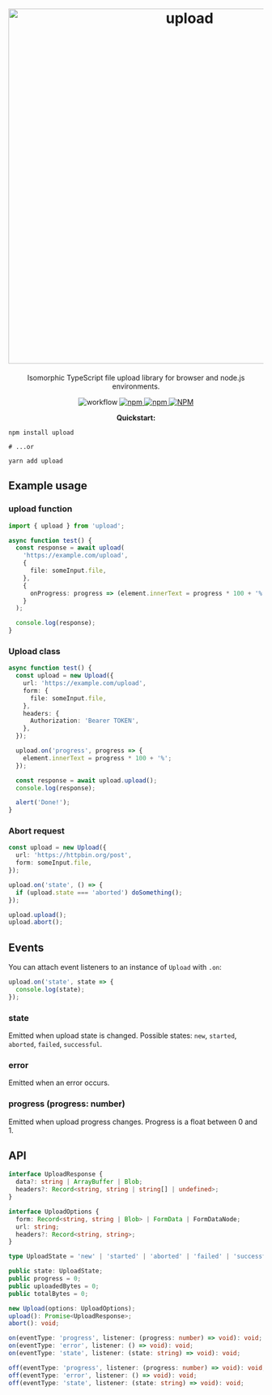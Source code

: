 <h1 align="center">
<img src="https://raw.githubusercontent.com/mat-sz/upload/master/logo.png" alt="upload" width="700">
</h1>

<p align="center">
Isomorphic TypeScript file upload library for browser and node.js environments.
</p>

<p align="center">
<img alt="workflow" src="https://img.shields.io/github/workflow/status/mat-sz/upload/Node.js%20CI%20(yarn)">
<a href="https://npmjs.com/package/upload">
<img alt="npm" src="https://img.shields.io/npm/v/upload">
<img alt="npm" src="https://img.shields.io/npm/dw/upload">
<img alt="NPM" src="https://img.shields.io/npm/l/upload">
</a>
</p>

<p align="center">
<strong>Quickstart:</strong>
</p>

```
npm install upload

# ...or

yarn add upload
```

## Example usage

### upload function

```ts
import { upload } from 'upload';

async function test() {
  const response = await upload(
    'https://example.com/upload',
    {
      file: someInput.file,
    },
    {
      onProgress: progress => (element.innerText = progress * 100 + '%'),
    }
  );

  console.log(response);
}
```

### Upload class

```ts
async function test() {
  const upload = new Upload({
    url: 'https://example.com/upload',
    form: {
      file: someInput.file,
    },
    headers: {
      Authorization: 'Bearer TOKEN',
    },
  });

  upload.on('progress', progress => {
    element.innerText = progress * 100 + '%';
  });

  const response = await upload.upload();
  console.log(response);

  alert('Done!');
}
```

### Abort request

```ts
const upload = new Upload({
  url: 'https://httpbin.org/post',
  form: someInput.file,
});

upload.on('state', () => {
  if (upload.state === 'aborted') doSomething();
});

upload.upload();
upload.abort();
```

## Events

You can attach event listeners to an instance of `Upload` with `.on`:

```ts
upload.on('state', state => {
  console.log(state);
});
```

### state

Emitted when upload state is changed. Possible states: `new`, `started`, `aborted`, `failed`, `successful`.

### error

Emitted when an error occurs.

### progress (progress: number)

Emitted when upload progress changes. Progress is a float between 0 and 1.

## API

```ts
interface UploadResponse {
  data?: string | ArrayBuffer | Blob;
  headers?: Record<string, string | string[] | undefined>;
}

interface UploadOptions {
  form: Record<string, string | Blob> | FormData | FormDataNode;
  url: string;
  headers?: Record<string, string>;
}

type UploadState = 'new' | 'started' | 'aborted' | 'failed' | 'successful';

public state: UploadState;
public progress = 0;
public uploadedBytes = 0;
public totalBytes = 0;

new Upload(options: UploadOptions);
upload(): Promise<UploadResponse>;
abort(): void;

on(eventType: 'progress', listener: (progress: number) => void): void;
on(eventType: 'error', listener: () => void): void;
on(eventType: 'state', listener: (state: string) => void): void;

off(eventType: 'progress', listener: (progress: number) => void): void;
off(eventType: 'error', listener: () => void): void;
off(eventType: 'state', listener: (state: string) => void): void;
```
